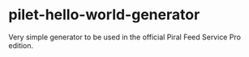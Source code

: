 # pilet-hello-world-generator
Very simple generator to be used in the official Piral Feed Service Pro edition.
